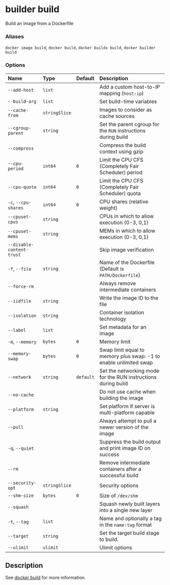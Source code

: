 # builder build

<!---MARKER_GEN_START-->
Build an image from a Dockerfile

### Aliases

`docker image build`, `docker build`, `docker buildx build`, `docker builder build`

### Options

| Name                      | Type          | Default   | Description                                                       |
|:--------------------------|:--------------|:----------|:------------------------------------------------------------------|
| `--add-host`              | `list`        |           | Add a custom host-to-IP mapping (`host:ip`)                       |
| `--build-arg`             | `list`        |           | Set build-time variables                                          |
| `--cache-from`            | `stringSlice` |           | Images to consider as cache sources                               |
| `--cgroup-parent`         | `string`      |           | Set the parent cgroup for the `RUN` instructions during build     |
| `--compress`              |               |           | Compress the build context using gzip                             |
| `--cpu-period`            | `int64`       | `0`       | Limit the CPU CFS (Completely Fair Scheduler) period              |
| `--cpu-quota`             | `int64`       | `0`       | Limit the CPU CFS (Completely Fair Scheduler) quota               |
| `-c`, `--cpu-shares`      | `int64`       | `0`       | CPU shares (relative weight)                                      |
| `--cpuset-cpus`           | `string`      |           | CPUs in which to allow execution (0-3, 0,1)                       |
| `--cpuset-mems`           | `string`      |           | MEMs in which to allow execution (0-3, 0,1)                       |
| `--disable-content-trust` |               |           | Skip image verification                                           |
| `-f`, `--file`            | `string`      |           | Name of the Dockerfile (Default is `PATH/Dockerfile`)             |
| `--force-rm`              |               |           | Always remove intermediate containers                             |
| `--iidfile`               | `string`      |           | Write the image ID to the file                                    |
| `--isolation`             | `string`      |           | Container isolation technology                                    |
| `--label`                 | `list`        |           | Set metadata for an image                                         |
| `-m`, `--memory`          | `bytes`       | `0`       | Memory limit                                                      |
| `--memory-swap`           | `bytes`       | `0`       | Swap limit equal to memory plus swap: -1 to enable unlimited swap |
| `--network`               | `string`      | `default` | Set the networking mode for the RUN instructions during build     |
| `--no-cache`              |               |           | Do not use cache when building the image                          |
| `--platform`              | `string`      |           | Set platform if server is multi-platform capable                  |
| `--pull`                  |               |           | Always attempt to pull a newer version of the image               |
| `-q`, `--quiet`           |               |           | Suppress the build output and print image ID on success           |
| `--rm`                    |               |           | Remove intermediate containers after a successful build           |
| `--security-opt`          | `stringSlice` |           | Security options                                                  |
| `--shm-size`              | `bytes`       | `0`       | Size of `/dev/shm`                                                |
| `--squash`                |               |           | Squash newly built layers into a single new layer                 |
| `-t`, `--tag`             | `list`        |           | Name and optionally a tag in the `name:tag` format                |
| `--target`                | `string`      |           | Set the target build stage to build.                              |
| `--ulimit`                | `ulimit`      |           | Ulimit options                                                    |


<!---MARKER_GEN_END-->

## Description

See [docker build](build.md) for more information.
